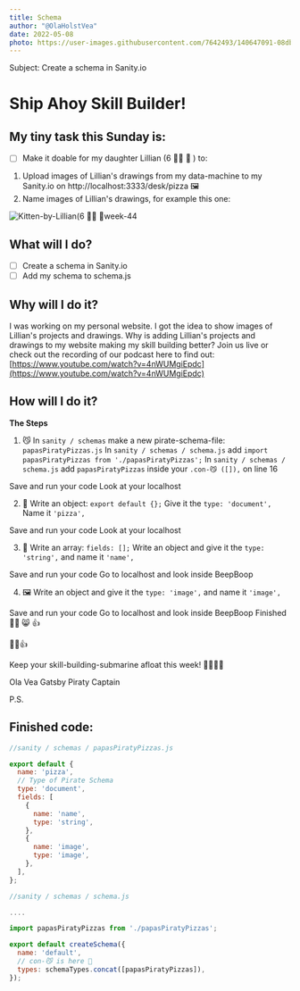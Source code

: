 ```yaml
---
title: Schema
author: "@OlaHolstVea"
date: 2022-05-08
photo: https://user-images.githubusercontent.com/7642493/140647091-08db0709-eeda-4617-bf10-71d4ead29c74.png
---
```


Subject:
Create a schema in Sanity.io

# Ship Ahoy Skill Builder!

## My tiny task this Sunday is:

- [ ] Make it doable for my daughter Lillian (6 🏴‍☠️ 👸 ) to:

1. Upload images of Lillian's drawings from my data-machine to my Sanity.io on http://localhost:3333/desk/pizza 🖼️
2. Name images of Lillian's drawings, for example this one:

![Kitten-by-Lillian(6 🏴‍☠️ 👸week-44](https://user-images.githubusercontent.com/7642493/140647091-08db0709-eeda-4617-bf10-71d4ead29c74.png)

## What will I do?

- [ ] Create a schema in Sanity.io
- [ ] Add my schema to schema.js

## Why will I do it?

I was working on my personal website. I got the idea to show images of Lillian's projects and drawings. Why is adding Lillian's projects and drawings to my website making my skill building better? Join us live or check out the recording of our podcast here to find out: [https://www.youtube.com/watch?v=4nWUMgiEpdc](https://www.youtube.com/watch?v=4nWUMgiEpdc)

## How will I do it?

**The Steps**

1. 😼
   In `sanity / schemas` make a new pirate-schema-file: `papasPiratyPizzas.js`
   In `sanity / schemas / schema.js` add `import papasPiratyPizzas from './papasPiratyPizzas';`
   In `sanity / schemas / schema.js` add `papasPiratyPizzas` inside your `.con-😼 ([]),` on line 16

Save and run your code
Look at your localhost

2. 🍕
   Write an object: `export default {};`
   Give it the `type: 'document',`
   Name it `'pizza',`

Save and run your code
Look at your localhost

3. 🗻
   Write an array: `fields: [];`
   Write an object and give it the `type: 'string',` and name it `'name',`

Save and run your code
Go to localhost and look inside BeepBoop

4. 🖼️
   Write an object and give it the `type: 'image',` and name it `'image',`

Save and run your code
Go to localhost and look inside BeepBoop
Finished 🏴‍☠️ 😸 👍

🔧😺👍

Keep your skill-building-submarine afloat this week!
🔧⛵🏴‍☠️

Ola Vea
Gatsby Piraty Captain

P.S.

## Finished code:

```js
//sanity / schemas / papasPiratyPizzas.js

export default {
  name: 'pizza',
  // Type of Pirate Schema
  type: 'document',
  fields: [
    {
      name: 'name',
      type: 'string',
    },
    {
      name: 'image',
      type: 'image',
    },
  ],
};

//sanity / schemas / schema.js

....

import papasPiratyPizzas from './papasPiratyPizzas';

export default createSchema({
  name: 'default',
  // con-😼 is here 🔽
  types: schemaTypes.concat([papasPiratyPizzas]),
});

```
